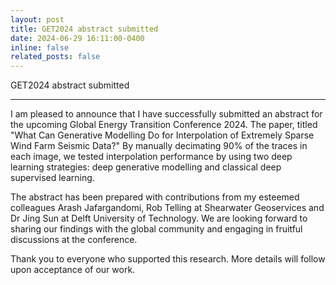 ```yaml
---
layout: post
title: GET2024 abstract submitted
date: 2024-06-29 16:11:00-0400
inline: false
related_posts: false
---
```


GET2024 abstract submitted

---

I am pleased to announce that I have successfully submitted an abstract for the upcoming Global Energy Transition Conference 2024. The paper, titled "What Can Generative Modelling Do for Interpolation of Extremely Sparse Wind Farm Seismic Data?" By manually decimating 90% of the traces in each image, we tested interpolation performance by using two deep learning strategies: deep generative modelling and classical deep supervised learning.

The abstract has been prepared with contributions from my esteemed colleagues Arash Jafargandomi, Rob Telling at Shearwater Geoservices and Dr Jing Sun at Delft University of Technology. We are looking forward to sharing our findings with the global community and engaging in fruitful discussions at the conference.

Thank you to everyone who supported this research. More details will follow upon acceptance of our work.